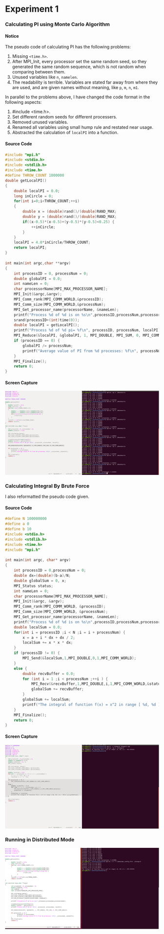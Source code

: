 # Experiment 1

### Calculating PI using Monte Carlo Algorithm

#### Notice

The pseudo code of calculating PI has the following problems:

1. Missing `<time.h>`.
2. After MPI_Init, every processor set the same random seed, so they generated the same random sequence, which is not random when comparing between them.
3. Unused variables like `n`, `namelen`.
4. The readability is terrible. Variables are stated far away from where they are used, and are given names without meaning, like `p`, `m`, `n`, `m1`.

In parallel to the problems above, I have changed the code format in the following aspects:

1. #include <time.h>.
2. Set different random seeds for different processers.
3. Removed unused variables.
4. Renamed all variables using small hump rule and restated near usage.
5. Abstracted the calculation of `localPI` into a function.

#### Source Code

```c++
#include "mpi.h"
#include <stdio.h>
#include <stdlib.h>
#include <time.h>
#define THROW_COUNT 1000000
double getLocalPI()
{
    double localPI = 0.0;
    long inCircle = 0;
    for(int i=0;i<THROW_COUNT;++i)
    {
        double x = (double)rand()/(double)RAND_MAX;
        double y = (double)rand()/(double)RAND_MAX;
        if((x-0.5)*(x-0.5)+(y-0.5)*(y-0.5)<0.25) {
            ++inCircle;
        }
    }
    localPI = 4.0*inCircle/THROW_COUNT;
    return localPI;
}

int main(int argc,char **argv)
{ 
    int processID = 0, processNum = 0;
    double globalPI = 0.0;
    int nameLen = 0;
    char processorName[MPI_MAX_PROCESSOR_NAME];
    MPI_Init(&argc,&argv);
    MPI_Comm_rank(MPI_COMM_WORLD,&processID);
    MPI_Comm_size(MPI_COMM_WORLD,&processNum);
    MPI_Get_processor_name(processorName, &nameLen);
    printf("Process %d of %d is on %s\n",processID,processNum,processorName);
    srand(processID+(int)time(0));
    double localPI = getLocalPI();
    printf("Process %d of %d pi= %f\n", processID, processNum, localPI);
    MPI_Reduce(&localPI, &globalPI, 1, MPI_DOUBLE, MPI_SUM, 0, MPI_COMM_WORLD);
    if (processID == 0) {
        globalPI /= processNum;
        printf("Average value of PI from %d processes: %f\n", processNum, globalPI); 
    }
    MPI_Finalize();
    return 0;
}
```

#### Screen Capture

<left>
    <img src="images/E1-01.png">
</left>

### ­Calculating Integral By Brute Force

I also reformatted the pseudo code given.

#### Source Code

```c++
#define N 100000000
#define a 0
#define b 10
#include <stdio.h>
#include <stdlib.h>
#include <time.h>
#include "mpi.h"

int main(int argc, char* argv)
{
    int processID = 0,processNum = 0;
    double dx=(double)(b-a)/N;
    double globalSum = 0, x;
    MPI_Status status;
    int nameLen = 0;
    char processorName[MPI_MAX_PROCESSOR_NAME];
    MPI_Init(&argc, &argv);
    MPI_Comm_rank(MPI_COMM_WORLD, &processID);
    MPI_Comm_size(MPI_COMM_WORLD, &processNum);
    MPI_Get_processor_name(processorName, &nameLen);
    printf("Process %d of %d is on %s\n",processID,processNum,processorName);
    double localSum = 0.0;
    for(int i = processID ;i < N ;i = i + processNum) {
        x = a + i * dx + dx / 2;
        localSum += x * x * dx;
    }
    if (processID != 0) {
        MPI_Send(&localSum,1,MPI_DOUBLE,0,1,MPI_COMM_WORLD);
    }
    else {
        double recvBuffer = 0.0;
        for (int i = 1 ;i < processNum ;++i ) {
            MPI_Recv(&recvBuffer,1,MPI_DOUBLE,i,1,MPI_COMM_WORLD,&status);
            globalSum += recvBuffer;
        }
        globalSum += localSum;
        printf("The integral of function f(x) = x^2 in range [ %d, %d ] is : %f\n",a,b,globalSum);
    }
    MPI_Finalize();
    return 0;
}
```

#### Screen Capture

<left>
    <img src="images/E1-02.png">
</left>

### Running in Distributed Mode

<left>
    <img src="images/E1-03.png">
</left>

